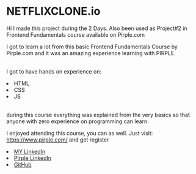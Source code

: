 # NETFLIXCLONE.io
Hi I made this project during the 2 Days.
Also been used as Project#2 in Frontend Fundamentals course available on Pirple.com

I got to learn a lot from this basic Frontend Fundamentals Course by Pirple.com and it was an amazing experience learning with PIRPLE.

<br>I got to have hands on experience on:

<li>HTML

<li>CSS
  
<li>JS  

<br>during this course everything was explained from the very basics so that anyone with zero experience on programming can learn.



I enjoyed attending this course, you can as well. Just visit: https://www.pirple.com/ and get register  

  <li><a href="https://www.linkedin.com/in/vivek-singh-0a6859185/"> MY LinkedIn</a>
    
  <li><a href="https://www.linkedin.com/company/pirple/"> Pirple LinkedIn</a>  
    
  <li><a href="https://github.com/pirple">GitHub</a>  
